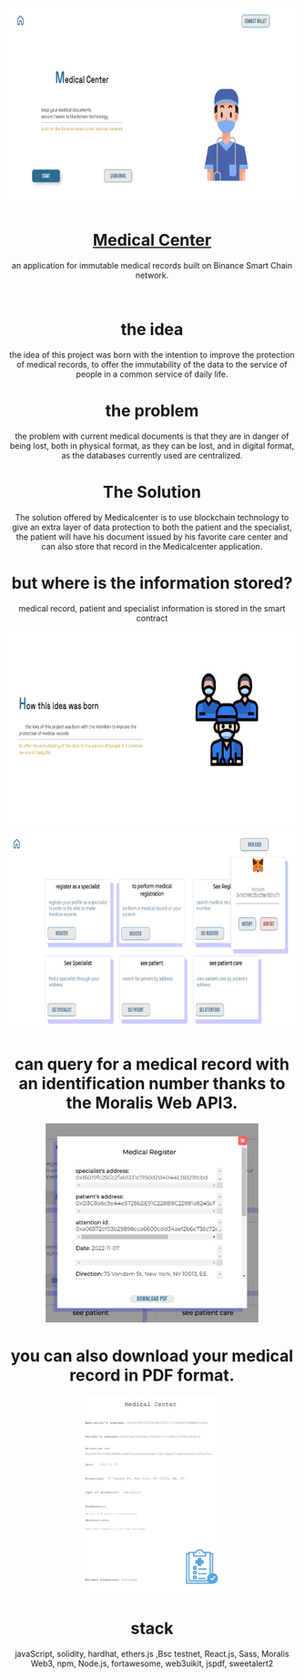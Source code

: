 <div align="center">
    <img src='./frontend/src/img/MedicalCenter1.png' height=350 />
    <a align="center" href="" target="_blank">
       <h1 align="center">Medical Center</h1>
    </a>
  <p>
    an application for immutable medical records built on Binance Smart Chain network.
  </p>
  <br/>
</div>

<div align="center">
 
 # the idea 

the idea of this project was born with the intention to improve the protection of medical records, to offer the immutability of the data to the service of people in a common service of daily life.

#  the problem 

the problem with current medical documents is that they are in danger of being lost, both in physical format, as they can be lost, and in digital format, as the databases currently used are centralized.

#  The Solution 

The solution offered by Medicalcenter is to use blockchain technology to give an extra layer of data protection to both the patient and the specialist, the patient will have his document issued by his favorite care center and can also store that record in the Medicalcenter application. 

</div>

<div align="center">

# but where is the information stored?

medical record, patient and specialist information is stored in the smart contract

 </div>

  <div align="center">
    <img src='./frontend/src/img/MedicalCenter2.png' height=350 />
  </div>
 
  <div align="center">
    <img src='./frontend/src/img/MedicalCenter3.png' height=350 />
  </div>
  <div align="center">
    
  # can query for a medical record with an identification number thanks to the Moralis Web API3.
    
  </div>
  <div align="center">
    <img src='./frontend/src/img/img8.png' height=350 />
  </div>
  <div align="center">
    
  # you can also download your medical record in PDF format.
    
  </div>
  <div align="center">
    <img src='./frontend/src/img/imgPdf.png' height=350 />
  </div>

<div align="center">

# stack

javaScript, solidity, hardhat, ethers.js ,Bsc testnet, React.js, Sass, Moralis Web3, npm, Node.js, fortawesome, web3uikit, jspdf, sweetalert2

</div>
